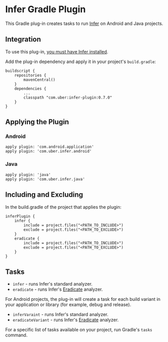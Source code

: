 # Infer Gradle Plugin

This Gradle plug-in creates tasks to run [Infer](http://fbinfer.com) on Android and Java projects.

## Integration

To use this plug-in, [you must have Infer installed](http://fbinfer.com/docs/getting-started.html).

Add the plug-in dependency and apply it in your project's `build.gradle`:
```
buildscript {
    repositories {
        mavenCentral()
    }
    dependencies {
        ...
        classpath "com.uber:infer-plugin:0.7.0"
    }
}
```
## Applying the Plugin

### Android

```
apply plugin: 'com.android.application'
apply plugin: 'com.uber.infer.android'
```

### Java

```
apply plugin: 'java'
apply plugin: 'com.uber.infer.java'
```

## Including and Excluding

In the build.gradle of the project that applies the plugin:
```
inferPlugin {
    infer {
        include = project.files("<PATH_TO_INCLUDE>")
        exclude = project.files("<PATH_TO_EXCLUDE>")
    }
    eradicate {
        include = project.files("<PATH_TO_INCLUDE>")
        exclude = project.files("<PATH_TO_EXCLUDE>")
    }
}
```

## Tasks

* `infer` - runs Infer's standard analyzer.
* `eradicate` - runs Infer's [Eradicate](http://fbinfer.com/docs/eradicate.html) analyzer.

For Android projects, the plug-in will create a task for each build variant in your application or library (for example, debug and release).

* `inferVaraint` - runs Infer's standard analyzer.
* `eradicateVariant` - runs Infer's [Eradicate](http://fbinfer.com/docs/eradicate.html) analyzer.

For a specific list of tasks available on your project, run Gradle's `tasks` command.
